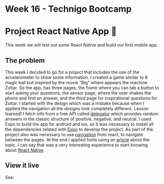 # Week 16 - Technigo Bootcamp

# Project React Native App 📱

This week we will test out some React Native and build our first mobile app.

## The problem

This week I decided to go for a project that includes the use of the accelerometer to show some information. I created a game similar to 8 magic ball but inspired by the movie "Big" where appears the machine Zoltar. 
So the app, has three pages, the home where you can tab a button to start asking your questions, the sensor page, where the user shakes the phone and find an answer, and the third page for inspirational questions for Zoltar. 
I started with the design which was a mistake because when I applied the navigation all the designs look completely different. Lesson learned!
I fetch info from a free API called [delegator](https://8ball.delegator.com/) which provides random answers in the classic structure of positive, negative, and neutral. 
I used Expo to build the app for android and ios, so it was necessary to install all the dependencies related with [Expo](https://docs.expo.dev/) to develop the project. 
As part of the project also was necessary to use [navigation](https://reactnavigation.org/docs/getting-started/) from react, to navigate between the pages. 
At the end I applied fonts using an [article](https://blog.jsdisco.dev/using-custom-fonts-with-expo) about the topic.
I can say that was a very interesting experience to start knowing about [React Native](https://reactnative.dev/docs/getting-started).

## View it live

See:
